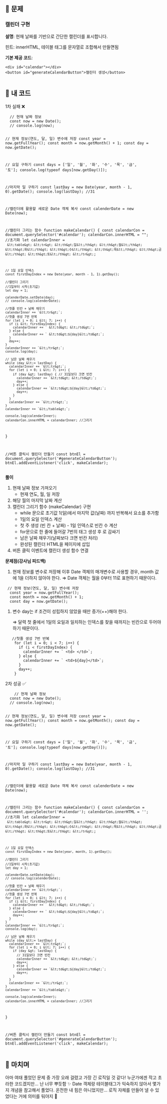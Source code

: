 <h2 id="📍-문제">📍 문제</h2>
<h3 id="캘린더-구현">캘린더 구현</h3>
<p><strong>설명</strong>: 현재 날짜를 기반으로 간단한 캘린더를 표시합니다.</p>
<p>힌트: innerHTML, 테이블 태그를 문자열로 조합해서 만들면됨</p>
<p><strong>기본 제공 코드</strong>:</p>
<pre><code class="language-html">&lt;div id=&quot;calendar&quot;&gt;&lt;/div&gt;
&lt;button id=&quot;generateCalendarButton&quot;&gt;캘린더 생성&lt;/button&gt;
</code></pre>
<p><img alt="" src="https://velog.velcdn.com/images/yoon_ji/post/fd54b871-1469-4610-bc08-dea6b707ba95/image.png" /></p>
<h2 id="🥔-내-코드">🥔 내 코드</h2>
<p>1차 실패 ❌</p>
<pre><code class="language-jsx">  // 현재 날짜 정보
  const now = new Date();
  // console.log(now);

  // 현재 정보(연도, 달, 일) 변수에 저장
  const year = now.getFullYear();
  const month = now.getMonth() + 1;
  const day = now.getDate();

  // 요일 구하기
  const days = ['일', '월', '화', '수', '목', '금', '토'];
  console.log(typeof days[now.getDay()]);

  //마지막 일 구하기
  const lastDay = new Date(year, month - 1, 0).getDate();
  console.log(lastDay); //31

  //캘린더에 활용할 새로운 Date 객체 복사
  const calenderDate = new Date(now);

  //캘린더 그리는 함수
  function makeCalendar() {
    const calendarCon = document.querySelector('#calendar');
    calendarCon.innerHTML = &quot;&quot;; //초기화
    let calendarInner = `
    &lt;table&gt;
    &lt;tr&gt;
      &lt;th&gt;일&lt;/th&gt;
      &lt;th&gt;월&lt;/th&gt;
      &lt;th&gt;화&lt;/th&gt;
      &lt;th&gt;수&lt;/th&gt;
      &lt;th&gt;목&lt;/th&gt;
      &lt;th&gt;금&lt;/th&gt;
      &lt;th&gt;토&lt;/th&gt;
    &lt;/tr&gt;`;

    // 1일 요일 인덱스 
    const firstDayIndex = new Date(year, month - 1, 1).getDay();

    //캘린더 그리기
    //1일부터 시작(초기값)
    let day = 1;

    calenderDate.setDate(day);
    // console.log(calenderDate);

    //첫줄 빈칸 + 날짜 채우기
    calendarInner += `&lt;tr&gt;`;
    //첫줄 생성 7번 반복
    for (let i = 0; i &lt; 7; i++) {
      if (i &lt; firstDayIndex) {
        calendarInner += ` &lt;td&gt; &lt;/td&gt;`;
      } else {
        calendarInner += ` &lt;td&gt;${day}&lt;/td&gt;`;
      }
      day++;
    }
    calendarInner += `&lt;/tr&gt;`;
    console.log(day);

    // 남은 날짜 채우기
    while (day &lt;= lastDay) {
      calendarInner += `&lt;tr&gt;`;
      for (let i = 0; i &lt; 7; i++) {
        if (day &gt; lastDay) { // 31일보다 크면 빈칸 
          calendarInner += `&lt;td&gt; &lt;/td&gt;`;
          day++;
        } else {
          calendarInner += `&lt;td&gt;${day}&lt;/td&gt;`;
          day++;
        }
      }
      calendarInner += `&lt;/tr&gt;`;
    }
    calendarInner += `&lt;/table&gt;`;

    console.log(calendarInner);
    calendarCon.innerHTML = calendarInner; //그리기
  }

  //버튼 클릭시 캘린더 만들기
  const btnEl = document.querySelector('#generateCalendarButton');
  btnEl.addEventListener('click', makeCalendar);</code></pre>
<p><strong>풀이</strong></p>
<ol>
<li>현재 날짜 정보 가져오기<ul>
<li>현재 연도, 월, 일 저장</li>
</ul>
</li>
<li>해당 월의 마지막 날짜 계산</li>
<li>캘린더 그리기 함수 (makeCalendar) 구현<ul>
<li>while 문으로 초기값 1(일)에서 마지막 값(날짜) 까지 반복해서 요소를 추가함</li>
<li>1일의 요일 인덱스 계산</li>
<li>첫 주 생성 (빈 칸 + 날짜) - 1일 인덱스로 빈칸 수 계산</li>
<li>for문으로 한 줄에 들어갈 7번의 <td> 태그 생성 후 <tr>로 감싸기</li>
<li>남은 날짜 채우기(날짜보다 크면 빈칸 처리)</li>
<li>완성된 캘린더 HTML을 페이지에 삽입</li>
</ul>
</li>
<li>버튼 클릭 이벤트에 캘린더 생성 함수 연결</li>
</ol>
<p><strong>문제점(강사님 피드백)</strong></p>
<ol>
<li>현재 정보를 변수로 저장해 이후 Date 객체의 매개변수로 사용할 경우, month 값에 1을 더하지 않아야 한다. ⇒ Date 객체는 월을 0부터 11로 표현하기 때문이다.
<img alt="" src="https://velog.velcdn.com/images/yoon_ji/post/0c46f26e-7503-4cab-8353-dce8d2dcfb8f/image.png" /></li>
</ol>
<pre><code class="language-jsx"> // 현재 정보(연도, 달, 일) 변수에 저장
  const year = now.getFullYear();
  const month = now.getMonth() + 1;
  const day = now.getDate();</code></pre>
<ol>
<li><p>변수 day는 if 조건이 성립하지 않았을 때만 증가(++)해야 한다.</p>
<p> ⇒ 달력 첫 줄에서 1일의 요일과 일치하는 인덱스를 찾을 때까지는 빈칸으로 두어야 하기 때문이다.</p>
</li>
</ol>
<pre><code class="language-jsx">   //첫줄 생성 7번 반복
    for (let i = 0; i &lt; 7; i++) {
      if (i &lt; firstDayIndex) {
        calendarInner += ` &lt;td&gt; &lt;/td&gt;`;
      } else {
        calendarInner += ` &lt;td&gt;${day}&lt;/td&gt;`;
      }
      day++;
    }</code></pre>
<p>2차 성공 ✅</p>
<pre><code class="language-jsx">    // 현재 날짜 정보
  const now = new Date();
  // console.log(now);

  // 현재 정보(연도, 달, 일) 변수에 저장
  const year = now.getFullYear();
  const month = now.getMonth();
  const day = now.getDate();

  // 요일 구하기
  const days = ['일', '월', '화', '수', '목', '금', '토'];
  console.log(typeof days[now.getDay()]);

  //마지막 일 구하기
  const lastDay = new Date(year, month - 1, 0).getDate();
  console.log(lastDay); //31

  //캘린더에 활용할 새로운 Date 객체 복사
  const calenderDate = new Date(now);

  //캘린더 그리는 함수
  function makeCalendar() {
    const calendarCon = document.querySelector('#calendar');
    calendarCon.innerHTML = ''; //초기화
    let calendarInner = `
    &lt;table&gt;
    &lt;tr&gt;
      &lt;th&gt;일&lt;/th&gt;
      &lt;th&gt;월&lt;/th&gt;
      &lt;th&gt;화&lt;/th&gt;
      &lt;th&gt;수&lt;/th&gt;
      &lt;th&gt;목&lt;/th&gt;
      &lt;th&gt;금&lt;/th&gt;
      &lt;th&gt;토&lt;/th&gt;
    &lt;/tr&gt;`;

    // 1일 요일 인덱스
    const firstDayIndex = new Date(year, month, 1).getDay();

    //캘린더 그리기
    //1일부터 시작(초기값)
    let day = 1;

    calenderDate.setDate(day);
    // console.log(calenderDate);

    //첫줄 빈칸 + 날짜 채우기
    calendarInner += `&lt;tr&gt;`;
    //첫줄 생성 7번 반복
    for (let i = 0; i &lt; 7; i++) {
      if (i &lt; firstDayIndex) {
        calendarInner += ` &lt;td&gt; &lt;/td&gt;`;
      } else {
        calendarInner += ` &lt;td&gt;${day}&lt;/td&gt;`;
        day++;
      }
    }
    calendarInner += `&lt;/tr&gt;`;
    console.log(day);

    // 남은 날짜 채우기
    while (day &lt;= lastDay) {
      calendarInner += `&lt;tr&gt;`;
      for (let i = 0; i &lt; 7; i++) {
        if (day &gt; lastDay) {
          // 31일보다 크면 빈칸
          calendarInner += `&lt;td&gt; &lt;/td&gt;`;
          day++;
        } else {
          calendarInner += `&lt;td&gt;${day}&lt;/td&gt;`;
          day++;
        }
      }
      calendarInner += `&lt;/tr&gt;`;
    }
    calendarInner += `&lt;/table&gt;`;

    console.log(calendarInner);
    calendarCon.innerHTML = calendarInner; //그리기
  }

  //버튼 클릭시 캘린더 만들기
  const btnEl = document.querySelector('#generateCalendarButton');
  btnEl.addEventListener('click', makeCalendar);</code></pre>
<h2 id="💬-마치며">💬 마치며</h2>
<p>아마 여태 풀었던 문제 중 가장 오래 걸렸고 가장 긴 로직일 것 같다!  누군가에겐 작고 초라한 코드겠지만… 난 너무 뿌듯함 ✨ Date 객체랑 테이블태그가 익숙하지 않아서 몇가지 개념을 참고해서 풀었다. 온전한 내 힘은 아니었지만… 로직 자체를 만들어 낼 수 있었다는 거에 의미를 둬야지 🐌</p>
